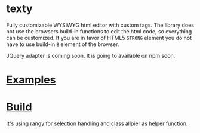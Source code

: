 # texty
Fully customizable WYSIWYG html editor with custom tags.
The library does not use the browsers build-in functions to edit the html code, so everything can be customized. If you are in favor of HTML5 `STRONG` element you do not have to use build-in `B` element of the browser.

JQuery adapter is coming soon.
It is going to available on npm soon.

# [Examples](wiki/examples)

# [Build](wiki/build)

It's using [rangy](https://github.com/timdown/rangy) for selection handling and class allpier as helper function.

